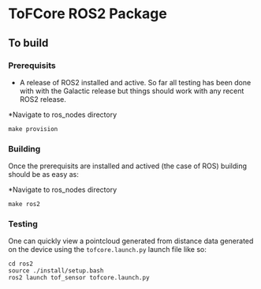 # ToFCore ROS2 Package

## To build

### Prerequisits

- A release of ROS2 installed and active. So far all testing has been done with
  with the Galactic release but things should work with any recent ROS2 release.

*Navigate to ros_nodes directory
  ```
  make provision
  ```

### Building

Once the prerequisits are installed and actived (the case of ROS) building should be as easy as: 

*Navigate to ros_nodes directory
```
make ros2
```

### Testing

One can quickly view a pointcloud generated from distance data generated on the device using the `tofcore.launch.py` launch file like so: 

```
cd ros2
source ./install/setup.bash
ros2 launch tof_sensor tofcore.launch.py
```